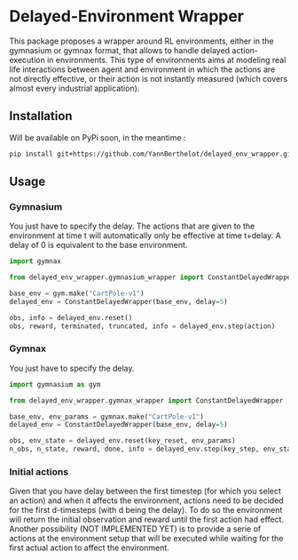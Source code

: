 # Delayed-Environment Wrapper

This package proposes a wrapper around RL environments, either in the gymnasium or gymnax format, that allows to handle delayed action-execution in environments.
This type of environments aims at modeling real life interactions between agent and environment in which the actions are not directly effective, or their action is not instantly measured (which covers almost every industrial application).

## Installation
Will be available on PyPi soon, in the meantime :
```bash
pip install git+https://github.com/YannBerthelot/delayed_env_wrapper.git
```

## Usage

### Gymnasium
You just have to specify the delay. The actions that are given to the environment at time t will automatically only be effective at time t+delay. 
A delay of 0 is equivalent to the base environment.
```python
import gymnax

from delayed_env_wrapper.gymnasium_wrapper import ConstantDelayedWrapper

base_env = gym.make("CartPole-v1")
delayed_env = ConstantDelayedWrapper(base_env, delay=5)

obs, info = delayed_env.reset()
obs, reward, terminated, truncated, info = delayed_env.step(action)
```
### Gymnax
You just have to specify the delay.
```python
import gymnasium as gym

from delayed_env_wrapper.gymnax_wrapper import ConstantDelayedWrapper

base_env, env_params = gymnax.make("CartPole-v1")
delayed_env = ConstantDelayedWrapper(base_env, delay=5)

obs, env_state = delayed_env.reset(key_reset, env_params)
n_obs, n_state, reward, done, info = delayed_env.step(key_step, env_state, action, env_params)
```
### Initial actions
Given that you have delay between the first timestep (for which you select an action) and when it affects the environment, actions need to be decided for the first d-timesteps (with d being the delay). To do so the environment will return the initial observation and reward until the first action had effect. Another possibility (NOT IMPLEMENTED YET) is to provide a serie of actions at the environment setup that will be executed while waiting for the first actual action to affect the environment.


